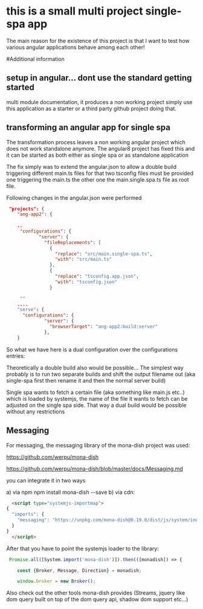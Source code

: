 # this is a small multi project single-spa app

The main reason for the existence of this project is
that I want to test how  various angular applications behave among each other!


#Additional information
## setup in angular... dont use the standard getting started
multi module documentation, it produces a non working project
simply use this application as a starter or a third party github project
doing that.

## transforming an angular app for single spa

The transformation process leaves a non working angular project
which does not work standalone anymore.
The angular8 project has fixed this and it can be started
as both either as single spa or as standalone application

The fix simply was to extend the angular.json to allow a double build
triggering different main.ts files 
for that two tsconfig files must be provided
one triggering the main.ts the other one the main.single.spa.ts file
as root file.

Following changes in the angular.json were performed


```json
 "projects": {
    "ang-app2": {
    
    ..
     "configurations": {
            "server": {
              "fileReplacements": [
                {
                  "replace": "src/main.single-spa.ts",
                  "with": "src/main.ts"
                },
                {
                  "replace": "tsconfig.app.json",
                  "with": "tsconfig.json"
                }

     ""
    ....
    "serve": {
      "configurations": {
              "server": {
                "browserTarget": "ang-app2:build:server"
              },
    }
```


So what we have here is a dual configuration over 
the configurations entries:

Theoretically a double build also would be possible...
The simplest way probably is to run two separate builds
and shift the output filename out
(aka single-spa first then rename it and then the normal server build)

Single spa wants to fetch a certain file (aka something like main.js etc..)
which is loaded by systemjs, the name of the file it wants to fetch
can be adjusted on the single spa side.
That way a dual build would be possible without any restrictions

## Messaging

For messaging, the messaging library of the mona-dish project
was used:

https://github.com/werpu/mona-dish

https://github.com/werpu/mona-dish/blob/master/docs/Messaging.md

you can integrate it in two ways

a) via npm npm install mona-dish --save
b) via cdn: 

```html
  <script type="systemjs-importmap">
{
  "imports": {
    "messaging": "https://unpkg.com/mona-dish@0.19.0/dist/js/system/index.js"
  }
}
  </script>
````

Àfter that you have to point the systemjs loader to the library:

````javascript
 Promise.all([System.import('mona-dish')]).then(([monadish]) => {

    const {Broker, Message, Direction} = monadish;

    window.broker = new Broker();
````

Also check out the other tools mona-dish provides
(Streams, jquery like dom query built on top of the 
dom query api, shadow dom support etc...)